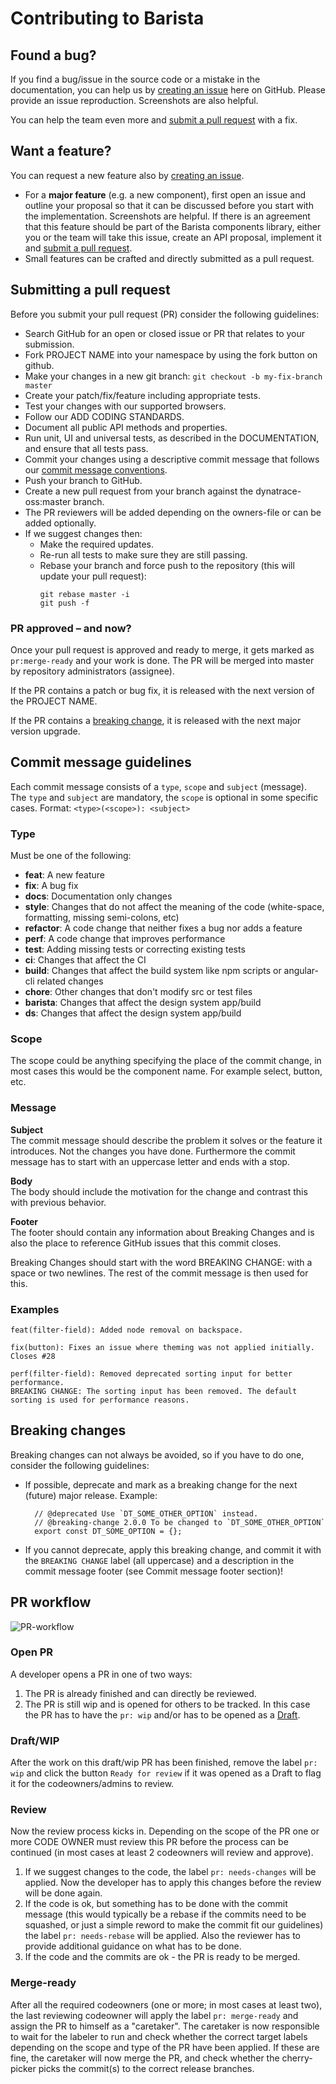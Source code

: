 # Contributing to Barista

## Found a bug?

If you find a bug/issue in the source code or a mistake in the documentation,
you can help us by
[creating an issue](https://github.com/dynatrace-oss/barista/issues/new/choose)
here on GitHub. Please provide an issue reproduction. Screenshots are also
helpful.

You can help the team even more and
[submit a pull request](#submitting-a-pull-request) with a fix.

## Want a feature?

You can request a new feature also by
[creating an issue](https://github.com/dynatrace-oss/barista/issues/new/choose).

- For a **major feature** (e.g. a new component), first open an issue and
  outline your proposal so that it can be discussed before you start with the
  implementation. Screenshots are helpful. If there is an agreement that this
  feature should be part of the Barista components library, either you or the
  team will take this issue, create an API proposal, implement it and
  [submit a pull request](#submitting-a-pull-request).
- Small features can be crafted and directly submitted as a pull request.

## Submitting a pull request

Before you submit your pull request (PR) consider the following guidelines:

- Search GitHub for an open or closed issue or PR that relates to your
  submission.
- Fork PROJECT NAME into your namespace by using the fork button on github.
- Make your changes in a new git branch: `git checkout -b my-fix-branch master`
- Create your patch/fix/feature including appropriate tests.
- Test your changes with our supported browsers.
- Follow our
  ADD CODING STANDARDS.
- Document all public API methods and properties.
- Run unit, UI and universal tests, as described in the DOCUMENTATION,
  and ensure that all tests pass.
- Commit your changes using a descriptive commit message that follows our
  [commit message conventions](#commit-message-guidelines).
- Push your branch to GitHub.
- Create a new pull request from your branch against the dynatrace-oss:master
  branch.
- The PR reviewers will be added depending on the owners-file or can be added
  optionally.
- If we suggest changes then:
  - Make the required updates.
  - Re-run all tests to make sure they are still passing.
  - Rebase your branch and force push to the repository (this will update your
    pull request):
    ```
    git rebase master -i
    git push -f
    ```

### PR approved – and now?

Once your pull request is approved and ready to merge, it gets marked as
`pr:merge-ready` and your work is done. The PR will be merged into master by
repository administrators (assignee).

If the PR contains a patch or bug fix, it is released with the next version of
the PROJECT NAME.

If the PR contains a [breaking change](#breaking-changes), it is released with
the next major version upgrade.

## Commit message guidelines

Each commit message consists of a `type`, `scope` and `subject` (message).  
The `type` and `subject` are mandatory, the `scope` is optional in some specific
cases. Format: `<type>(<scope>): <subject>`

### Type

Must be one of the following:

- **feat**: A new feature
- **fix**: A bug fix
- **docs**: Documentation only changes
- **style**: Changes that do not affect the meaning of the code (white-space,
  formatting, missing semi-colons, etc)
- **refactor**: A code change that neither fixes a bug nor adds a feature
- **perf**: A code change that improves performance
- **test**: Adding missing tests or correcting existing tests
- **ci**: Changes that affect the CI
- **build**: Changes that affect the build system like npm scripts or
  angular-cli related changes
- **chore**: Other changes that don't modify src or test files
- **barista**: Changes that affect the design system app/build
- **ds**: Changes that affect the design system app/build

### Scope

The scope could be anything specifying the place of the commit change, in most
cases this would be the component name. For example select, button, etc.

### Message

**Subject**  
The commit message should describe the problem it solves or the feature it
introduces. Not the changes you have done. Furthermore the commit message has to
start with an uppercase letter and ends with a stop.

**Body**  
The body should include the motivation for the change and contrast this with
previous behavior.

**Footer**  
The footer should contain any information about Breaking Changes and is also the
place to reference GitHub issues that this commit closes.

Breaking Changes should start with the word BREAKING CHANGE: with a space or two
newlines. The rest of the commit message is then used for this.

### Examples

```
feat(filter-field): Added node removal on backspace.
```

```
fix(button): Fixes an issue where theming was not applied initially.
Closes #28
```

```
perf(filter-field): Removed deprecated sorting input for better performance.
BREAKING CHANGE: The sorting input has been removed. The default sorting is used for performance reasons.
```

## Breaking changes

Breaking changes can not always be avoided, so if you have to do one, consider
the following guidelines:

- If possible, deprecate and mark as a breaking change for the next (future)
  major release. Example:
  ```
    // @deprecated Use `DT_SOME_OTHER_OPTION` instead.
    // @breaking-change 2.0.0 To be changed to `DT_SOME_OTHER_OPTION`
    export const DT_SOME_OPTION = {};
  ```
- If you cannot deprecate, apply this breaking change, and commit it with the
  `BREAKING CHANGE` label (all uppercase) and a description in the commit
  message footer (see Commit message footer section)!

## PR workflow

![PR-workflow](https://user-images.githubusercontent.com/1368032/73261594-b0965f00-41cc-11ea-80e3-4969bbe49c5c.jpg)

### Open PR

A developer opens a PR in one of two ways:

1. The PR is already finished and can directly be reviewed.
2. The PR is still wip and is opened for others to be tracked. In this case the
   PR has to have the `pr: wip` and/or has to be opened as a
   [Draft](https://github.blog/2019-02-14-introducing-draft-pull-requests/).

### Draft/WIP

After the work on this draft/wip PR has been finished, remove the label
`pr: wip` and click the button `Ready for review` if it was opened as a Draft to
flag it for the codeowners/admins to review.

### Review

Now the review process kicks in. Depending on the scope of the PR one or more 
CODE OWNER
must review this PR before the process can be continued (in most cases at least
2 codeowners will review and approve).

1. If we suggest changes to the code, the label `pr: needs-changes` will be
   applied. Now the developer has to apply this changes before the review will
   be done again.
2. If the code is ok, but something has to be done with the commit message (this
   would typically be a rebase if the commits need to be squashed, or just a
   simple reword to make the commit fit our guidelines) the label
   `pr: needs-rebase` will be applied. Also the reviewer has to provide
   additional guidance on what has to be done.
3. If the code and the commits are ok - the PR is ready to be merged.

### Merge-ready

After all the required codeowners (one or more; in most cases at least two), the
last reviewing codeowner will apply the label `pr: merge-ready` and assign the
PR to himself as a "caretaker". The caretaker is now responsible to wait for the
labeler to run and check whether the correct target labels depending on the
scope and type of the PR have been applied. If these are fine, the caretaker
will now merge the PR, and check whether the cherry-picker picks the commit(s)
to the correct release branches.
